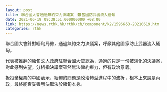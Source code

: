 ```yaml
---
layout: post
title: 聯合國大會通過無約束力決議案　籲各國防武器流入緬甸
date: 2021-06-19 09:38:51.000000000 +08:00
link: https://news.rthk.hk/rthk/ch/component/k2/1596653-20210619.htm
categories: rthk
---
```


聯合國大會針對緬甸局勢，通過無約束力決議案，呼籲其他國家防止武器流入緬甸。

代表被推翻的緬甸文人政府駐聯合國大使認為，通過的只是一份被淡化的決議案，對此感到失望。分析指決議案雖然無法律約束力，但有政治意義。

扳投棄權票的中國表示，緬甸的問題是政治轉型進程中的波折，根本上來說是內政，最終能否妥善解決取決於緬甸本身。
